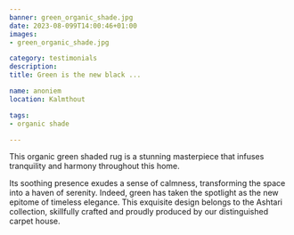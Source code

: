 ```yaml
---
banner: green_organic_shade.jpg
date: 2023-08-099T14:00:46+01:00
images:
- green_organic_shade.jpg

category: testimonials
description:
title: Green is the new black ...

name: anoniem
location: Kalmthout

tags:
- organic shade

---
```

This organic green shaded rug is a stunning masterpiece that infuses tranquility and harmony throughout this home. 
<!--more-->
Its soothing presence exudes a sense of calmness, transforming the space into a haven of serenity. Indeed, green has taken the spotlight as the new epitome of timeless elegance. This exquisite design belongs to the Ashtari collection, skillfully crafted and proudly produced by our distinguished carpet house.


